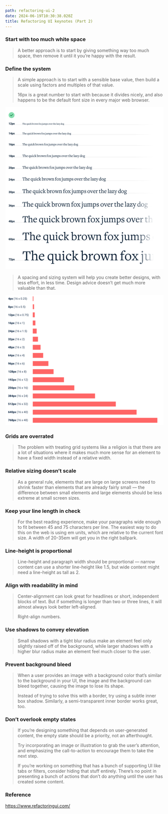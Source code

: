 ```yaml
---
path: refactoring-ui-2
date: 2024-06-19T10:30:38.020Z
title: Refactoring UI keynotes (Part 2)
---
```

### Start with too much white space

> A better approach is to start by giving something way too much space, then remove it until it you’re happy with the result.

### Define the system

> A simple approach is to start with a sensible base value, then build a scale using factors and multiples of that value.
>
> 16px is a great number to start with because it divides nicely, and also happens to be the default font size in every major web browser.

![](../assets/font-size.png)

> A spacing and sizing system will help you create better designs, with less effort, in less time. Design advice doesn’t get much more valuable than that.

![](../assets/spacing.png)

### Grids are overrated

> The problem with treating grid systems like a religion is that there are a lot of situations where it makes much more sense for an element to have a fixed width instead of a relative width.

### Relative sizing doesn’t scale

> As a general rule, elements that are large on large screens need to shrink faster than elements that are already fairly small — the difference between small elements and large elements should be less extreme at small screen sizes.

### Keep your line length in check

> For the best reading experience, make your paragraphs wide enough to fit between 45 and 75 characters per line. The easiest way to do this on the web is using em units, which are relative to the current font size. A width of 20-35em will get you in the right ballpark.

### Line-height is proportional

> Line-height and paragraph width should be proportional — narrow content can use a shorter line-height like 1.5, but wide content might need a line-height as tall as 2.

### Align with readability in mind

> Center-alignment can look great for headlines or short, independent blocks of text. But if something is longer than two or three lines, it will almost always look better left-aligned.
>
> Right-align numbers.

### Use shadows to convey elevation

> Small shadows with a tight blur radius make an element feel only slightly raised off of the background, while larger shadows with a higher blur radius make an element feel much closer to the user.

### Prevent background bleed

> When a user provides an image with a background color that’s similar to the background in your UI, the image and the background can bleed together, causing the image to lose its shape.
>
> Instead of trying to solve this with a border, try using a subtle inner box shadow. Similarly, a semi-transparent inner border works great, too.

### Don’t overlook empty states

> If you’re designing something that depends on user-generated content, the empty state should be a priority, not an afterthought.
>
> Try incorporating an image or illustration to grab the user’s attention, and emphasizing the call-to-action to encourage them to take the next step.
>
> If you’re working on something that has a bunch of supporting UI like tabs or filters, consider hiding that stuff entirely. There’s no point in presenting a bunch of actions that don’t do anything until the user has created some content.

### Reference

https://www.refactoringui.com/